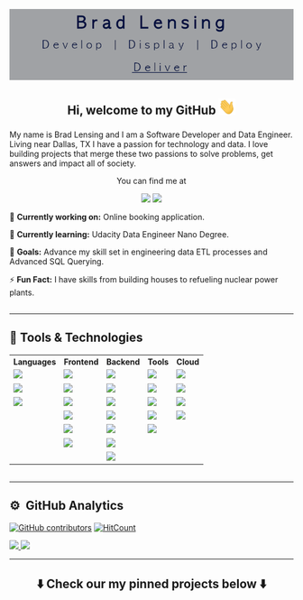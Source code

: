 <!-- More info, tips and tricks for making GitHub Profile README can be found in my article at https://towardsdatascience.com/build-a-stunning-readme-for-your-github-profile-9b80434fe5d7 -->

<div align='center'>

[![Header](./resources/images/gitBanner-02.png 'Header')]()

</div>

## <p align='center'> Hi, welcome to my GitHub <img src="./resources/images/wave.gif" width="30px"></p>

My name is Brad Lensing and I am a Software Developer and Data Engineer. Living near Dallas, TX I have a passion for technology and data. I love building projects that merge these two passions to solve problems, get answers and impact all of society.

<div align='center'>

You can find me at

<a href="https://twitter.com/bradlensing" target="_blank"><img src='https://img.shields.io/badge/-Twitter-informational?style=for-the-badge&logo=twitter&logoColor=white&color=1DA1F2'></a> <a href="https://www.linkedin.com/in/blensing/" target="_blank"></a><img src='https://img.shields.io/badge/-LinkedIn-informational?style=for-the-badge&logo=linkedin&logoColor=white&color=0A66C2'></a>

<div>

<div align='left'>

🌱 **Currently working on:** Online booking application.

🧠 **Currently learning:** Udacity Data Engineer Nano Degree.

📒 **Goals:** Advance my skill set in engineering data ETL processes and Advanced SQL Querying.

⚡️ **Fun Fact:** I have skills from building houses to refueling nuclear power plants.

## <hr>

## 🔧 **Tools & Technologies**

</div>

<table align='center'>
    <tr>
        <th>Languages</th>
        <th>Frontend</th>
        <th>Backend</th>
        <th>Tools</th>
        <th>Cloud</th>
    </tr>
    <tr>
        <td><img src='https://img.shields.io/badge/-JavaScript-informational?style=flat&logo=javascript&logoColor=black&color=F7DF1E'></td>
        <td><img src='https://img.shields.io/badge/-HTML5-informational?style=flat&logo=html5&logoColor=black&color=E34F26'></td>
        <td><img src='https://img.shields.io/badge/-NodeJS-informational?style=flat&logo=node.js&logoColor=black&color=339933'></td>
        <td><img src='https://img.shields.io/badge/-Git-informational?style=flat&logo=git&logoColor=black&color=F05032'></td>
        <td><img src='https://img.shields.io/badge/-Netlify-informational?style=flat&logo=netlify&logoColor=black&color=00C7B7'></td>
    </tr>
    <tr>
        <td><img src='https://img.shields.io/badge/-Python-informational?style=flat&logo=python&logoColor=black&color=3776AB'></td>
        <td><img src='https://img.shields.io/badge/-CSS3-informational?style=flat&logo=css3&logoColor=black&color=1572B6'></td>
        <td><img src='https://img.shields.io/badge/-Express-informational?style=flat&logo=express&logoColor=white&color=000000'></td>
        <td><img src='https://img.shields.io/badge/-GitHub-informational?style=flat&logo=github&logoColor=white&color=181717'></td>
        <td><img src='https://img.shields.io/badge/-Heroku-informational?style=flat&logo=heroku&logoColor=black&color=430098'></td>
    </tr>
    <tr>
        <td><img src='https://img.shields.io/badge/-R Lang-informational?style=flat&logo=r&logoColor=black&color=276DC3'></td>
        <td><img src='https://img.shields.io/badge/-SASS-informational?style=flat&logo=sass&logoColor=black&color=CC6699'></td>
        <td><img src='https://img.shields.io/badge/-GraphQL-informational?style=flat&logo=graphql&logoColor=black&color=E10098'></td>
        <td><img src='https://img.shields.io/badge/-VS Code-informational?style=flat&logo=visual-studio-code&logoColor=black&color=007ACC'></td>
        <td><img src='https://img.shields.io/badge/-AWS-informational?style=flat&logo=amazon-aws&logoColor=white&color=232F3E'></td>
    </tr>
    <tr>
        <td></td>
        <td><img src='https://img.shields.io/badge/-Bootstrap-informational?style=flat&logo=bootstrap&logoColor=black&color=7952B3'></td>
        <td><img src='https://img.shields.io/badge/-MongoDB-informational?style=flat&logo=mongodb&logoColor=black&color=47A248'></td>
        <td><img src='https://img.shields.io/badge/-Jupyter-informational?style=flat&logo=jupyter&logoColor=black&color=F37626'></td>
        <td><img src='https://img.shields.io/badge/-Firebase-informational?style=flat&logo=firebase&logoColor=black&color=FFCA28'></td>
    </tr>
    <tr>
        <td></td>
        <td><img src='https://img.shields.io/badge/-React-informational?style=flat&logo=react&logoColor=black&color=61DAFB'></td>
        <td><img src='https://img.shields.io/badge/-PostgreSQL-informational?style=flat&logo=postgresql&logoColor=black&color=336791'></td>
        <td><img src='https://img.shields.io/badge/-Docker-informational?style=flat&logo=docker&logoColor=black&color=2496ED'></td>
        <td></td>
    </tr>
    <tr>
        <td></td>
        <td><img src='https://img.shields.io/badge/-NextJS-informational?style=flat&logo=next.js&logoColor=white&color=000000'></td>
        <td><img src='https://img.shields.io/badge/-MySQL-informational?style=flat&logo=mysql&logoColor=black&color=4479A1'></td>
        <td></td>
        <td></td>
    </tr>
    <tr>
        <td></td>
        <td></td>
        <td><img src='https://img.shields.io/badge/-Airflow-informational?style=flat&logo=apache-airflow&logoColor=black&color=017CEE'></td>
        <td></td>
        <td></td>
    </tr>
</table>

## <hr>

<div align='left'>

## ⚙️ &nbsp;GitHub Analytics

[![GitHub contributors](https://img.shields.io/github/contributors/bradlensing/bradlensing)](https://github.com/bradlensing/bradlensing/graphs/contributors)
[![HitCount](https://views.whatilearened.today/views/github/bradlensing/bradlensing.svg)](https://github.com/bradlensing/bradlensing)

<p>
<a href="https://github.com/bradlensing">
  <img height="120em" src="https://github-readme-stats-eight-theta.vercel.app/api?username=bradlensing&show_icons=true&theme=algolia&include_all_commits=true&count_private=true"/>
</a>
<a href="https://github.com/bradlensing">
  <img height="120em" src="https://github-readme-stats-eight-theta.vercel.app/api/top-langs/?username=bradlensing&count_private=true&layout=compact&langs_count=8&theme=algolia"/>
</a>
</p>

</div>
<hr>

## <p align='center'>⬇️ Check our my pinned projects below ⬇️</p>

<!-- links badges-->

<!-- icons with padding -->

[1.1]: https://cdn2.iconfinder.com/data/icons/social-media-2285/512/1_Twitter3_colored_svg-128.png
[2.1]: http://i.imgur.com/0o48UoR.png 'github icon with padding'

<!-- icons without padding -->

[1.0]: https://cdn.jsdelivr.net/npm/simple-icons@v4/icons/simpleicons.svg
[1.2]: http://i.imgur.com/wWzX9uB.png 'twitter icon without padding'
[2.2]: http://i.imgur.com/9I6NRUm.png 'github icon without padding'
[3.2]: https://raw.githubusercontent.com/MartinHeinz/MartinHeinz/master/linkedin-3-16.png 'LinkedIn icon without padding'

<!-- links to your social media accounts -->

[1]: https://twitter.com/Martin_Heinz_
[2]: https://github.com/MartinHeinz
[3]: https://www.linkedin.com/in/heinz-martin/

<!-- Resources -->
<!-- Icons: https://simpleicons.org/ -->
<!-- GitHub Stats: https://github.com/anuraghazra/github-readme-stats -->
<!-- Emojis: https://emojipedia.org/emoji/ -->
<!-- HTML Emojis: https://www.fileformat.info/index.htm -->
<!-- Shields: https://shields.io/ -->
<!-- Awesome GitHub Profile README: https://github.com/abhisheknaiidu/awesome-github-profile-readme -->
